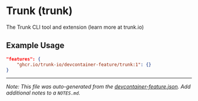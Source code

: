 # Trunk (trunk)

The Trunk CLI tool and extension (learn more at trunk.io)

## Example Usage

```json
"features": {
    "ghcr.io/trunk-io/devcontainer-feature/trunk:1": {}
}
```

---

_Note: This file was auto-generated from the
[devcontainer-feature.json](https://github.com/trunk-io/devcontainer-feature/blob/main/src/trunk/devcontainer-feature.json).
Add additional notes to a `NOTES.md`._
